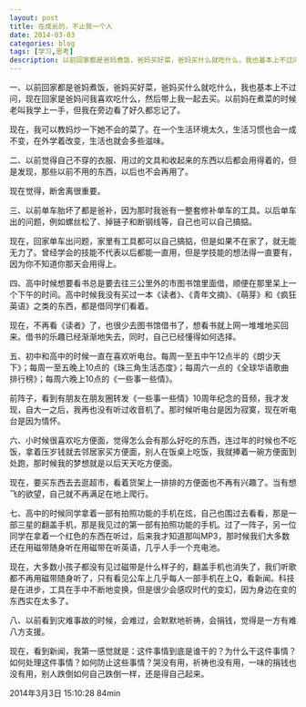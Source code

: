 ```yaml
---
layout: post
title: 在成长的，不止我一个人
date: 2014-03-03
categories: blog
tags: [学习,思考]
description: 以前回家都是爸妈煮饭，爸妈买好菜，爸妈买什么就吃什么，我也基本上不过问，现在回家是爸妈问我喜欢吃什么，然后带上我一起去买。以前妈在煮菜的时候老叫我学上一手，但我在旁边看了好久都忘记了。
---
```


一、以前回家都是爸妈煮饭，爸妈买好菜，爸妈买什么就吃什么，我也基本上不过问，现在回家是爸妈问我喜欢吃什么，然后带上我一起去买。以前妈在煮菜的时候老叫我学上一手，但我在旁边看了好久都忘记了。

现在，我可以教妈炒一下她不会的菜了。在一个生活环境太久，生活习惯也会一成不变，在外学着改变，生活也就会多些滋味。

二、以前觉得自己不穿的衣服、用过的文具和收起来的东西以后都会用得着的，但是发现，那些以前不用的东西，以后也不会再用了。

现在觉得，断舍离很重要。

三、以前单车胎坏了都是爸补，因为那时我爸有一整套修补单车的工具。以后单车出的问题，例如螺丝松了、掉链子和断钢线等，自己也可以自己搞掂。

现在，回家单车出问题，家里有工具都可以自己搞掂，但是如果不在家了，就无能无力了。曾经学会的技能不代表以后都能一直用，但是学技能的想法得一直要有，因为你不知道你那天会用得上。
 
四、高中时候想要看书总是要去往三公里外的市图书馆里面借，顺便在那里呆上一个下午的时间。高中时候我没有买过一本《读者》、《青年文摘》、《萌芽》和《疯狂英语》之类的东西，都是借同学们看着。

现在，不再看《读者》了，也很少去图书馆借书了，想看书就上网一堆堆地买回来。借书的乐趣已经渐渐地失去，同时，自己已经懂得如何选择。


五、初中和高中的时候一直在喜欢听电台。每周一至五中午12点半的《朗少天下》；每周一至五晚上10点的《珠三角生活态度》；每周六一点的《全球华语歌曲排行榜》；每周六晚上10点的《一些事一些情》。

前阵子，看到有朋友在朋友圈转发《一些事一些情》10周年纪念的音频，我才发现，自大一之后，我再也没有听过收音机了。那时候听电台是因为寂寞，现在听电台是因为情怀。

六、小时候很喜欢吃方便面，觉得怎么会有那么好吃的东西，连过年的时候也不吃饭，拿着压岁钱就去邻居家买方便面，别人在饭桌上吃饭，我就捧着一碗方便面到处跑，那时候我的梦想就是以后天天吃方便面。

现在，要买东西去去逛超市，看着货架上一排排的方便面也不再有兴趣了。当有想飞的欲望，自己就不再满足在地上爬行。

七、高中的时候同学拿着一部有拍照功能的手机在炫，自己也围过去看看，那是一部三星的翻盖手机，那是我见过的第一部有拍照功能的手机。过了一阵子，另一位同学在拿着一个红色的东西在听过，后来我才知道那叫MP3，那时候我们大多数还在用磁带随身听在用磁带在听英语，几乎人手一个充电池。

现在，大多数小孩子都没有见过磁带是什么样子的，翻盖手机也消失了，我们听歌都不再用磁带随身听了，只有看见公车上几乎每人一部手机在上Q，看新闻。科技是在进步，工具在手中不断地变换，但是很少会感叹时代的变幻，因为身边在变的东西实在太多了。

八、以前看到灾难事故的时候，会难过，会默默地祈祷，会捐钱，觉得是一方有难八方支援。

现在，看到新闻，我第一感觉就是：这件事情到底是谁干的？为什么干这件事情？如何处理这件事情？如何防止这些事情？哭没有用，祈祷也没有用，一味的捐钱也没有用，别人跌倒如何自己跌倒一样，还是得自己起来。

2014年3月3日 15:10:28 84min


